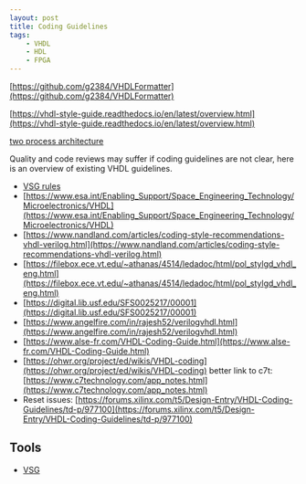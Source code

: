 ```yaml
---
layout: post
title: Coding Guidelines
tags:
    - VHDL
    - HDL
    - FPGA
---
```


[https://github.com/g2384/VHDLFormatter](https://github.com/g2384/VHDLFormatter)

[https://vhdl-style-guide.readthedocs.io/en/latest/overview.html](https://vhdl-style-guide.readthedocs.io/en/latest/overview.html)

[two process architecture](https://stackoverflow.com/a/804560)

Quality and code reviews may suffer if coding guidelines are not clear, here is an overview of existing VHDL guidelines.

- [VSG rules](https://vhdl-style-guide.readthedocs.io/en/latest/rules.html)
- [https://www.esa.int/Enabling_Support/Space_Engineering_Technology/Microelectronics/VHDL](https://www.esa.int/Enabling_Support/Space_Engineering_Technology/Microelectronics/VHDL)
- [https://www.nandland.com/articles/coding-style-recommendations-vhdl-verilog.html](https://www.nandland.com/articles/coding-style-recommendations-vhdl-verilog.html)
- [https://filebox.ece.vt.edu/~athanas/4514/ledadoc/html/pol_stylgd_vhdl_eng.html](https://filebox.ece.vt.edu/~athanas/4514/ledadoc/html/pol_stylgd_vhdl_eng.html)
- [https://digital.lib.usf.edu/SFS0025217/00001](https://digital.lib.usf.edu/SFS0025217/00001)
- [https://www.angelfire.com/in/rajesh52/verilogvhdl.html](https://www.angelfire.com/in/rajesh52/verilogvhdl.html)
- [https://www.alse-fr.com/VHDL-Coding-Guide.html](https://www.alse-fr.com/VHDL-Coding-Guide.html)
- [https://ohwr.org/project/ed/wikis/VHDL-coding](https://ohwr.org/project/ed/wikis/VHDL-coding) better link to c7t: [https://www.c7technology.com/app_notes.html](https://www.c7technology.com/app_notes.html)
- Reset issues: [https://forums.xilinx.com/t5/Design-Entry/VHDL-Coding-Guidelines/td-p/977100](https://forums.xilinx.com/t5/Design-Entry/VHDL-Coding-Guidelines/td-p/977100)


## Tools

- [VSG](vhdl-style-guide.html)
